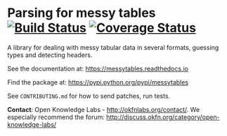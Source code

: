 # Parsing for messy tables [![Build Status](https://travis-ci.org/okfn/messytables.png?branch=master)](https://travis-ci.org/okfn/messytables) [![Coverage Status](https://coveralls.io/repos/okfn/messytables/badge.png?branch=master)](https://coveralls.io/r/okfn/messytables?branch=master)

A library for dealing with messy tabular data in several formats, guessing types and detecting headers.

See the documentation at: https://messytables.readthedocs.io

Find the package at: https://pypi.python.org/pypi/messytables

See ``CONTRIBUTING.md`` for how to send patches, run tests.

**Contact**: Open Knowledge Labs - http://okfnlabs.org/contact/. We especially recommend the forum: http://discuss.okfn.org/category/open-knowledge-labs/
